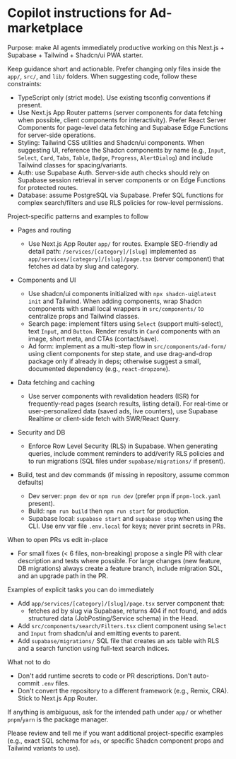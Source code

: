 <!-- .github/copilot-instructions.md - guidance for AI coding agents -->
# Copilot instructions for Ad-marketplace

Purpose: make AI agents immediately productive working on this Next.js + Supabase + Tailwind + Shadcn/ui PWA starter.

Keep guidance short and actionable. Prefer changing only files inside the `app/`, `src/`, and `lib/` folders. When suggesting code, follow these constraints:

- TypeScript only (strict mode). Use existing tsconfig conventions if present.
- Use Next.js App Router patterns (server components for data fetching when possible, client components for interactivity). Prefer React Server Components for page-level data fetching and Supabase Edge Functions for server-side operations.
- Styling: Tailwind CSS utilities and Shadcn/ui components. When suggesting UI, reference the Shadcn components by name (e.g., `Input`, `Select`, `Card`, `Tabs`, `Table`, `Badge`, `Progress`, `AlertDialog`) and include Tailwind classes for spacing/variants.
- Auth: use Supabase Auth. Server-side auth checks should rely on Supabase session retrieval in server components or on Edge Functions for protected routes.
- Database: assume PostgreSQL via Supabase. Prefer SQL functions for complex search/filters and use RLS policies for row-level permissions.

Project-specific patterns and examples to follow

- Pages and routing
  - Use Next.js App Router `app/` for routes. Example SEO-friendly ad detail path: `/services/[category]/[slug]` implemented as `app/services/[category]/[slug]/page.tsx` (server component) that fetches ad data by slug and category.

- Components and UI
  - Use shadcn/ui components initialized with `npx shadcn-ui@latest init` and Tailwind. When adding components, wrap Shadcn components with small local wrappers in `src/components/` to centralize props and Tailwind classes.
  - Search page: implement filters using `Select` (support multi-select), text `Input`, and `Button`. Render results in `Card` components with an image, short meta, and CTAs (contact/save).
  - Ad form: implement as a multi-step flow in `src/components/ad-form/` using client components for step state, and use drag-and-drop package only if already in deps; otherwise suggest a small, documented dependency (e.g., `react-dropzone`).

- Data fetching and caching
  - Use server components with revalidation headers (ISR) for frequently-read pages (search results, listing detail). For real-time or user-personalized data (saved ads, live counters), use Supabase Realtime or client-side fetch with SWR/React Query.

- Security and DB
  - Enforce Row Level Security (RLS) in Supabase. When generating queries, include comment reminders to add/verify RLS policies and to run migrations (SQL files under `supabase/migrations/` if present).

- Build, test and dev commands (if missing in repository, assume common defaults)
  - Dev server: `pnpm dev` or `npm run dev` (prefer `pnpm` if `pnpm-lock.yaml` present).
  - Build: `npm run build` then `npm run start` for production.
  - Supabase local: `supabase start` and `supabase stop` when using the CLI. Use env var file `.env.local` for keys; never print secrets in PRs.

When to open PRs vs edit in-place

- For small fixes (< 6 files, non-breaking) propose a single PR with clear description and tests where possible. For large changes (new feature, DB migrations) always create a feature branch, include migration SQL, and an upgrade path in the PR.

Examples of explicit tasks you can do immediately

- Add `app/services/[category]/[slug]/page.tsx` server component that:
  - fetches ad by slug via Supabase, returns 404 if not found, and adds structured data (JobPosting/Service schema) in the Head.
- Add `src/components/search/Filters.tsx` client component using `Select` and `Input` from shadcn/ui and emitting events to parent.
- Add `supabase/migrations/` SQL file that creates an `ads` table with RLS and a search function using full-text search indices.

What not to do

- Don't add runtime secrets to code or PR descriptions. Don't auto-commit `.env` files.
- Don't convert the repository to a different framework (e.g., Remix, CRA). Stick to Next.js App Router.

If anything is ambiguous, ask for the intended path under `app/` or whether `pnpm`/`yarn` is the package manager.

Please review and tell me if you want additional project-specific examples (e.g., exact SQL schema for `ads`, or specific Shadcn component props and Tailwind variants to use).
